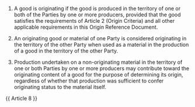 1.	A good is originating if the good is produced in the territory of one or both of the Parties by one or more producers, provided that the good satisfies the requirements of Article 2 (Origin Criteria) and all other applicable requirements in this Origin Reference Document.
 
2.	An originating good or material of one Party is considered originating in the territory of the other Party when used as a material in the production of a good in the territory of the other Party.

3.	Production undertaken on a non-originating material in the territory of one or both Parties by one or more producers may contribute toward the originating content of a good for the purpose of determining its origin, regardless of whether that production was sufficient to confer originating status to the material itself.

{{ Article 8 }}
